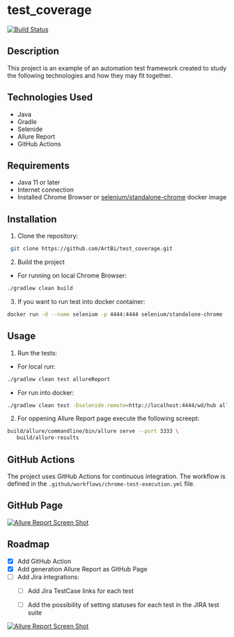# test_coverage


[![Build Status](https://github.com/ArtBi/test_coverage/actions/workflows/chrome-test-execution.yml/badge.svg)](https://github.com/ArtBi/test_coverage/actions/workflows/chrome-test-execution.yml)

## Description

This project is an example of an automation test framework created to study the following technologies and how they may fit together.

## Technologies Used

* Java
* Gradle
* Selenide
* Allure Report
* GitHub Actions

## Requirements

* Java 11 or later
* Internet connection
* Installed Chrome Browser or [selenium/standalone-chrome](https://hub.docker.com/r/selenium/standalone-chrome/tags) docker image

## Installation

1. Clone the repository:
 ```sh
  git clone https://github.com/ArtBi/test_coverage.git
  ```
2. Build the project 
* For running on local Chrome Browser: 
```sh 
./gradlew clean build
```
3. If you want to run test into docker container:
```sh 
docker run -d --name selenium -p 4444:4444 selenium/standalone-chrome
```


## Usage

1. Run the tests:
* For local run:
```sh 
./gradlew clean test allureReport
```
* For run into docker:
```sh 
./gradlew clean test -Dselenide.remote=http://localhost:4444/wd/hub allureReport
```
2. For oppening Allure Report page execute the following screept:
```sh 
build/allure/commandline/bin/allure serve --port 3333 \
   build/allure-results

```

## GitHub Actions

The project uses GitHub Actions for continuous integration. The workflow is defined in the ```.github/workflows/chrome-test-execution.yml``` file.

## GitHub Page

[![Allure Report Screen Shot](https://www.softwaretestingmagazine.com/wp-content/uploads/allure-e1613467667693.jpg)](https://artbi.github.io/test_coverage)


## Roadmap

- [x] Add GitHub Action
- [x] Add generation Allure Report as GitHub Page
- [ ] Add Jira integrations:
    - [ ] Add Jira TestCase links for each test 
    - [ ] Add the possibility of setting statuses for each test in the JIRA test suite






[![Allure Report Screen Shot](https://artbi.github.io/test_coverage)](https://artbi.github.io/test_coverage)





